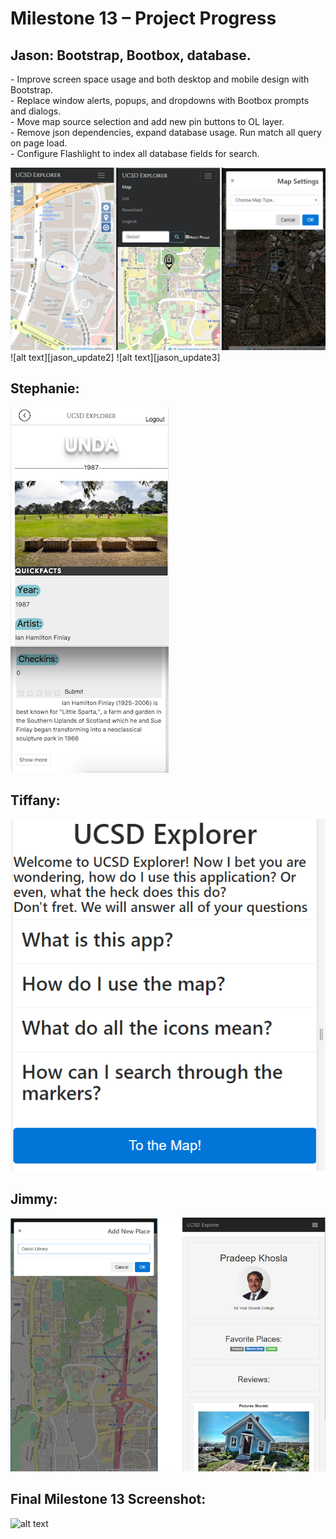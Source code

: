 <h1> Milestone 13 – Project Progress </h1>

<h2> Jason: Bootstrap, Bootbox, database. </h2>
<p> 
  - Improve screen space usage and both desktop and mobile design with Bootstrap.<br />
  - Replace window alerts, popups, and dropdowns with Bootbox prompts and dialogs.<br />
  - Move map source selection and add new pin buttons to OL layer.<br />
  - Remove json dependencies, expand database usage. Run match all query on page load.<br />
  - Configure Flashlight to index all database fields for search.
</p>

![alt text][jason_update]
![alt text][jason_update2]
![alt text][jason_update3]


<h2> Stephanie:  </h2>
<p> 

</p>

![Stephs progress screenshot][steph_update]

<h2> Tiffany:  </h2>
<p> 

</p>

![alt text][tiffany_update1]


<h2> Jimmy:  </h2>
<p>

</p>

![alt text][jimmy_update]


<h2> Final Milestone 13 Screenshot: </h2>

![alt text][final_update]

[jason_update]: ../images/milestone13/jason.png "jason update"
[jason_update]: ../images/milestone13/jason.png "jason update2"
[jason_update]: ../images/milestone13/jason.png "jason update3"
[jimmy_update]: ../images/milestone13/jimmy.png "jimmy update"
[steph_update]: ../images/milestone13/stephUpdate.png
[tiffany_update1]: ../images/milestone13/tiff_1.PNG "tiff update 1"
[final_update]: ../images/milestone13/final.png "Final Screenshot"
